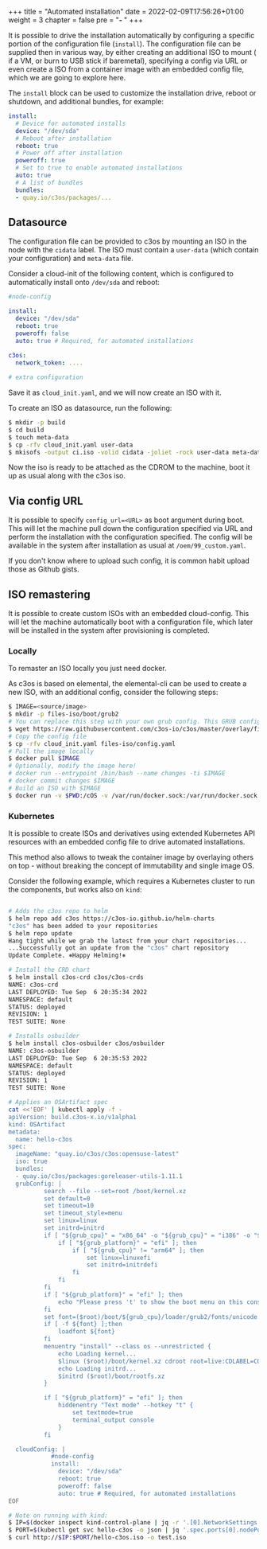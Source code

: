 +++
title = "Automated installation"
date = 2022-02-09T17:56:26+01:00
weight = 3
chapter = false
pre = "<b>- </b>"
+++

It is possible to drive the installation automatically by configuring a specific portion of the configuration file (`install`). 
The configuration file can be supplied then in various way, by either creating an additional ISO to mount ( if a VM, or burn to USB stick if baremetal), specifying a config via URL or even create a ISO from a container image with an embedded config file, which we are going to explore here.

The `install` block can be used to customize the installation drive, reboot or shutdown, and additional bundles, for example:

```yaml
install:
  # Device for automated installs
  device: "/dev/sda"
  # Reboot after installation
  reboot: true
  # Power off after installation
  poweroff: true
  # Set to true to enable automated installations
  auto: true
  # A list of bundles
  bundles: 
  - quay.io/c3os/packages/...
```

## Datasource

The configuration file can be provided to c3os by mounting an ISO in the node with the `cidata` label. The ISO must contain a `user-data` (which contain your configuration) and `meta-data` file.

Consider a cloud-init of the following content, which is configured to automatically install onto `/dev/sda` and reboot:

```yaml
#node-config

install:
  device: "/dev/sda"
  reboot: true
  poweroff: false
  auto: true # Required, for automated installations
  
c3os:
  network_token: ....

# extra configuration
```

Save it as `cloud_init.yaml`, and we will now create an ISO with it.

To create an ISO as datasource, run the following:

```bash
$ mkdir -p build
$ cd build
$ touch meta-data
$ cp -rfv cloud_init.yaml user-data
$ mkisofs -output ci.iso -volid cidata -joliet -rock user-data meta-data
```

Now the iso is ready to be attached as the CDROM to the machine, boot it up as usual along with the c3os iso.

## Via config URL

It is possible to specify `config_url=<URL>` as boot argument during boot. This will let the machine pull down the configuration specified via URL and perform the installation with the configuration specified. The config will be available in the system after installation as usual at `/oem/99_custom.yaml`. 

If you don't know where to upload such config, it is common habit upload those as Github gists.

## ISO remastering


It is possible to create custom ISOs with an embedded cloud-config. This will let the machine automatically boot with a configuration file, which later will be installed in the system after provisioning is completed.

### Locally

To remaster an ISO locally you just need docker. 

As c3os is based on elemental, the elemental-cli can be used to create a new ISO, with an additional config, consider the following steps:

```bash
$ IMAGE=<source/image>
$ mkdir -p files-iso/boot/grub2
# You can replace this step with your own grub config. This GRUB configuration is the boot menu of the ISO
$ wget https://raw.githubusercontent.com/c3os-io/c3os/master/overlay/files-iso/boot/grub2/grub.cfg -O files-iso/boot/grub2/grub.cfg
# Copy the config file
$ cp -rfv cloud_init.yaml files-iso/config.yaml
# Pull the image locally
$ docker pull $IMAGE
# Optionally, modify the image here!
# docker run --entrypoint /bin/bash --name changes -ti $IMAGE
# docker commit changes $IMAGE
# Build an ISO with $IMAGE
$ docker run -v $PWD:/cOS -v /var/run/docker.sock:/var/run/docker.sock -i --rm quay.io/c3os/osbuilder-tools:v0.1.0 --name "custom-iso" --debug build-iso --date=false --local --overlay-iso /cOS/files-iso $IMAGE --output /cOS/
```

### Kubernetes

It is possible to create ISOs and derivatives using extended Kubernetes API resources with an embedded config file to drive automated installations.

This method also allows to tweak the container image by overlaying others on top - without breaking the concept of immutability and single image OS.

Consider the following example, which requires a Kubernetes cluster to run the components, but works also on `kind`:

```bash

# Adds the c3os repo to helm
$ helm repo add c3os https://c3os-io.github.io/helm-charts
"c3os" has been added to your repositories
$ helm repo update                                        
Hang tight while we grab the latest from your chart repositories...
...Successfully got an update from the "c3os" chart repository
Update Complete. ⎈Happy Helming!⎈

# Install the CRD chart
$ helm install c3os-crd c3os/c3os-crds
NAME: c3os-crd
LAST DEPLOYED: Tue Sep  6 20:35:34 2022
NAMESPACE: default
STATUS: deployed
REVISION: 1
TEST SUITE: None

# Installs osbuilder
$ helm install c3os-osbuilder c3os/osbuilder
NAME: c3os-osbuilder
LAST DEPLOYED: Tue Sep  6 20:35:53 2022
NAMESPACE: default
STATUS: deployed
REVISION: 1
TEST SUITE: None

# Applies an OSArtifact spec
cat <<'EOF' | kubectl apply -f -
apiVersion: build.c3os-x.io/v1alpha1
kind: OSArtifact
metadata:
  name: hello-c3os
spec:
  imageName: "quay.io/c3os/c3os:opensuse-latest"
  iso: true
  bundles:
  - quay.io/c3os/packages:goreleaser-utils-1.11.1
  grubConfig: |
          search --file --set=root /boot/kernel.xz
          set default=0
          set timeout=10
          set timeout_style=menu
          set linux=linux
          set initrd=initrd
          if [ "${grub_cpu}" = "x86_64" -o "${grub_cpu}" = "i386" -o "${grub_cpu}" = "arm64" ];then
              if [ "${grub_platform}" = "efi" ]; then
                  if [ "${grub_cpu}" != "arm64" ]; then
                      set linux=linuxefi
                      set initrd=initrdefi
                  fi
              fi
          fi
          if [ "${grub_platform}" = "efi" ]; then
              echo "Please press 't' to show the boot menu on this console"
          fi
          set font=($root)/boot/${grub_cpu}/loader/grub2/fonts/unicode.pf2
          if [ -f ${font} ];then
              loadfont ${font}
          fi
          menuentry "install" --class os --unrestricted {
              echo Loading kernel...
              $linux ($root)/boot/kernel.xz cdroot root=live:CDLABEL=COS_LIVE rd.live.dir=/ rd.live.squashimg=rootfs.squashfs console=tty1 console=ttyS0 rd.cos.disable vga=795 nomodeset nodepair.enable
              echo Loading initrd...
              $initrd ($root)/boot/rootfs.xz
          }

          if [ "${grub_platform}" = "efi" ]; then
              hiddenentry "Text mode" --hotkey "t" {
                  set textmode=true
                  terminal_output console
              }
          fi

  cloudConfig: |
            #node-config
            install:
              device: "/dev/sda"
              reboot: true
              poweroff: false
              auto: true # Required, for automated installations
EOF

# Note on running with kind:
$ IP=$(docker inspect kind-control-plane | jq -r '.[0].NetworkSettings.Networks.kind.IPAddress')
$ PORT=$(kubectl get svc hello-c3os -o json | jq '.spec.ports[0].nodePort')
$ curl http://$IP:$PORT/hello-c3os.iso -o test.iso


```